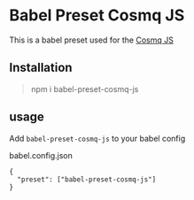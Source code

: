 # Babel Preset Cosmq JS

This is a babel preset used for the [Cosmq JS](https://github.com/DDinenno/cosmq-js)

## Installation
> npm i babel-preset-cosmq-js

## usage
Add `babel-preset-cosmq-js` to your babel config 

babel.config.json
```
{
  "preset": ["babel-preset-cosmq-js"]
}
```